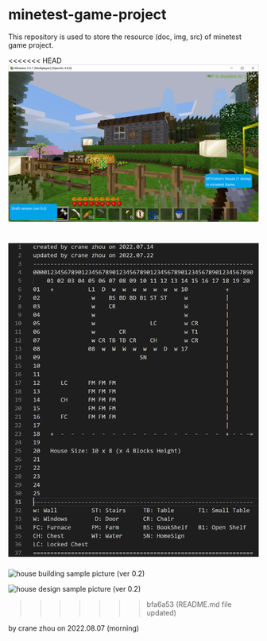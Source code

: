 # minetest-game-project
This repository is used to store the resource (doc, img, src) of minetest game project.

<<<<<<< HEAD
![house building sample picture (ver 0.2)](https://github.com/cranezhou/minetest-game-project/blob/main/img/ScreenPicture-20220720-003-revC.png?raw=true "building")  

![house design sample picture (ver 0.2)](https://github.com/cranezhou/minetest-game-project/blob/main/img/ScreenPicture-20220720-003-revC-DesignText-002.png?raw=true "design")
=======
![house building sample picture (ver 0.2)](https://user-images.githubusercontent.com/12148806/183268485-f878fe37-4f5f-4f66-bfd6-fc0c64e02f56.png "Sample Building in minetest Game")   

![house design sample picture (ver 0.2)](https://user-images.githubusercontent.com/12148806/183268502-2f305f90-7232-4272-a1f4-9f63f10b3e17.png "Sample Design in minetest Game")
>>>>>>> bfa6a53 (README.md file updated)

by crane zhou on 2022.08.07 (morning)
